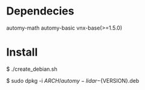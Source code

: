 # Dependecies

automy-math automy-basic vnx-base(>=1.5.0)

# Install

$ ./create_debian.sh

$ sudo dpkg -i ${ARCH}/automy-lidar-${VERSION}.deb

